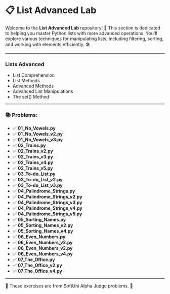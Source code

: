 # 📋 List Advanced Lab

Welcome to the **List Advanced Lab** repository! 🚀
This section is dedicated to helping you master Python lists with more advanced operations. You'll explore various techniques for manipulating lists, including filtering, sorting, and working with elements efficiently. 🛠️

---

### Lists Advanced
- List Comprehension
- List Methods
- Advanced Methods
- Advanced List Manipulations
- The set() Method

---

### 📚 Problems:

- ✅ **01_No_Vowels.py**
- ✅ **01_No_Vowels_v2.py**
- ✅ **01_No_Vowels_v3.py**
- ✅ **02_Trains.py**
- ✅ **02_Trains_v2.py**
- ✅ **02_Trains_v3.py**
- ✅ **02_Trains_v4.py**
- ✅ **02_Trains_v5.py**
- ✅ **03_To-do_List.py**
- ✅ **03_To-do_List_v2.py**
- ✅ **03_To-do_List_v3.py**
- ✅ **04_Palindrome_Strings.py**
- ✅ **04_Palindrome_Strings_v2.py**
- ✅ **04_Palindrome_Strings_v3.py**
- ✅ **04_Palindrome_Strings_v4.py**
- ✅ **04_Palindrome_Strings_v5.py**
- ✅ **05_Sorting_Names.py**
- ✅ **05_Sorting_Names_v2.py**
- ✅ **05_Sorting_Names_v4.py**
- ✅ **06_Even_Numbers.py**
- ✅ **06_Even_Numbers_v2.py**
- ✅ **06_Even_Numbers_v2.py**
- ✅ **06_Even_Numbers_v4.py**
- ✅ **07_The_Office.py**
- ✅ **07_The_Office_v2.py**
- ✅ **07_The_Office_v4.py**

---

🚀 These exercises are from SoftUni Alpha Judge problems. 👋

